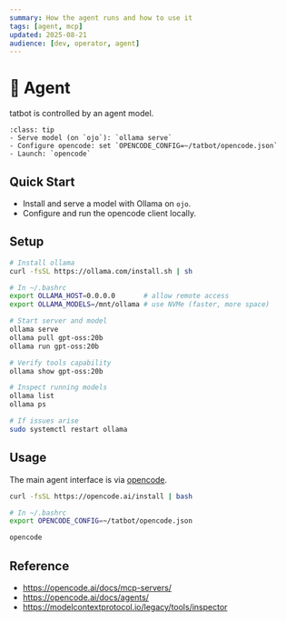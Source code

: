 ```yaml
---
summary: How the agent runs and how to use it
tags: [agent, mcp]
updated: 2025-08-21
audience: [dev, operator, agent]
---
```


# 🤖 Agent

tatbot is controlled by an agent model.

```{admonition} Quick Reference
:class: tip
- Serve model (on `ojo`): `ollama serve`
- Configure opencode: set `OPENCODE_CONFIG=~/tatbot/opencode.json`
- Launch: `opencode`
```

## Quick Start
- Install and serve a model with Ollama on `ojo`.
- Configure and run the opencode client locally.

## Setup

```bash
# Install ollama
curl -fsSL https://ollama.com/install.sh | sh

# In ~/.bashrc
export OLLAMA_HOST=0.0.0.0       # allow remote access
export OLLAMA_MODELS=/mnt/ollama # use NVMe (faster, more space)

# Start server and model
ollama serve
ollama pull gpt-oss:20b
ollama run gpt-oss:20b

# Verify tools capability
ollama show gpt-oss:20b

# Inspect running models
ollama list
ollama ps

# If issues arise
sudo systemctl restart ollama
```

## Usage

The main agent interface is via [opencode](https://github.com/sst/opencode).

```bash
curl -fsSL https://opencode.ai/install | bash

# In ~/.bashrc
export OPENCODE_CONFIG=~/tatbot/opencode.json

opencode
```

## Reference
- https://opencode.ai/docs/mcp-servers/
- https://opencode.ai/docs/agents/
- https://modelcontextprotocol.io/legacy/tools/inspector

